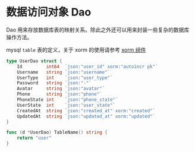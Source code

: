 # 数据访问对象 Dao

Dao 用来存放数据库表的映射关系。除此之外还可以用来封装一些复杂的数据库操作方法。

mysql `table` 表的定义，关于 xorm 的使用请参考 [xorm 组件](../component/orm.md)

```go
type UserDao struct {
	Id         int64  `json:"user_id" xorm:"autoincr pk"`
	Username   string `json:"username"`
	UserType   int    `json:"user_type"`
	Password   string `json:"-"`
	Avatar     string `json:"avatar"`
	Phone      string `json:"phone"`
	PhoneState int    `json:"phone_state"`
	UserState  int    `json:"user_state"`
	CreatedAt  string `json:"created_at" xorm:"created"`
	UpdatedAt  string `json:"updated_at" xorm:"updated"`
}

func (d *UserDao) TableName() string {
	return "user"
}
```

